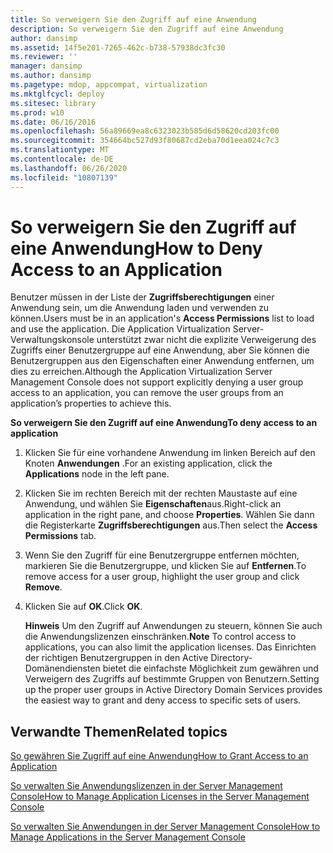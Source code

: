 ```yaml
---
title: So verweigern Sie den Zugriff auf eine Anwendung
description: So verweigern Sie den Zugriff auf eine Anwendung
author: dansimp
ms.assetid: 14f5e201-7265-462c-b738-57938dc3fc30
ms.reviewer: ''
manager: dansimp
ms.author: dansimp
ms.pagetype: mdop, appcompat, virtualization
ms.mktglfcycl: deploy
ms.sitesec: library
ms.prod: w10
ms.date: 06/16/2016
ms.openlocfilehash: 56a89669ea8c6323023b585d6d58620cd203fc00
ms.sourcegitcommit: 354664bc527d93f80687cd2eba70d1eea024c7c3
ms.translationtype: MT
ms.contentlocale: de-DE
ms.lasthandoff: 06/26/2020
ms.locfileid: "10807139"
---
```

# <span data-ttu-id="197e1-103">So verweigern Sie den Zugriff auf eine Anwendung</span><span class="sxs-lookup"><span data-stu-id="197e1-103">How to Deny Access to an Application</span></span>


<span data-ttu-id="197e1-104">Benutzer müssen in der Liste der **Zugriffsberechtigungen** einer Anwendung sein, um die Anwendung laden und verwenden zu können.</span><span class="sxs-lookup"><span data-stu-id="197e1-104">Users must be in an application's **Access Permissions** list to load and use the application.</span></span> <span data-ttu-id="197e1-105">Die Application Virtualization Server-Verwaltungskonsole unterstützt zwar nicht die explizite Verweigerung des Zugriffs einer Benutzergruppe auf eine Anwendung, aber Sie können die Benutzergruppen aus den Eigenschaften einer Anwendung entfernen, um dies zu erreichen.</span><span class="sxs-lookup"><span data-stu-id="197e1-105">Although the Application Virtualization Server Management Console does not support explicitly denying a user group access to an application, you can remove the user groups from an application’s properties to achieve this.</span></span>

**<span data-ttu-id="197e1-106">So verweigern Sie den Zugriff auf eine Anwendung</span><span class="sxs-lookup"><span data-stu-id="197e1-106">To deny access to an application</span></span>**

1.  <span data-ttu-id="197e1-107">Klicken Sie für eine vorhandene Anwendung im linken Bereich auf den Knoten **Anwendungen** .</span><span class="sxs-lookup"><span data-stu-id="197e1-107">For an existing application, click the **Applications** node in the left pane.</span></span>

2.  <span data-ttu-id="197e1-108">Klicken Sie im rechten Bereich mit der rechten Maustaste auf eine Anwendung, und wählen Sie **Eigenschaften**aus.</span><span class="sxs-lookup"><span data-stu-id="197e1-108">Right-click an application in the right pane, and choose **Properties**.</span></span> <span data-ttu-id="197e1-109">Wählen Sie dann die Registerkarte **Zugriffsberechtigungen** aus.</span><span class="sxs-lookup"><span data-stu-id="197e1-109">Then select the **Access Permissions** tab.</span></span>

3.  <span data-ttu-id="197e1-110">Wenn Sie den Zugriff für eine Benutzergruppe entfernen möchten, markieren Sie die Benutzergruppe, und klicken Sie auf **Entfernen**.</span><span class="sxs-lookup"><span data-stu-id="197e1-110">To remove access for a user group, highlight the user group and click **Remove**.</span></span>

4.  <span data-ttu-id="197e1-111">Klicken Sie auf **OK**.</span><span class="sxs-lookup"><span data-stu-id="197e1-111">Click **OK**.</span></span>

    <span data-ttu-id="197e1-112">**Hinweis**  Um den Zugriff auf Anwendungen zu steuern, können Sie auch die Anwendungslizenzen einschränken.</span><span class="sxs-lookup"><span data-stu-id="197e1-112">**Note** To control access to applications, you can also limit the application licenses.</span></span> <span data-ttu-id="197e1-113">Das Einrichten der richtigen Benutzergruppen in den Active Directory-Domänendiensten bietet die einfachste Möglichkeit zum gewähren und Verweigern des Zugriffs auf bestimmte Gruppen von Benutzern.</span><span class="sxs-lookup"><span data-stu-id="197e1-113">Setting up the proper user groups in Active Directory Domain Services provides the easiest way to grant and deny access to specific sets of users.</span></span>

     

## <span data-ttu-id="197e1-114">Verwandte Themen</span><span class="sxs-lookup"><span data-stu-id="197e1-114">Related topics</span></span>


[<span data-ttu-id="197e1-115">So gewähren Sie Zugriff auf eine Anwendung</span><span class="sxs-lookup"><span data-stu-id="197e1-115">How to Grant Access to an Application</span></span>](how-to-grant-access-to-an-application.md)

[<span data-ttu-id="197e1-116">So verwalten Sie Anwendungslizenzen in der Server Management Console</span><span class="sxs-lookup"><span data-stu-id="197e1-116">How to Manage Application Licenses in the Server Management Console</span></span>](how-to-manage-application-licenses-in-the-server-management-console.md)

[<span data-ttu-id="197e1-117">So verwalten Sie Anwendungen in der Server Management Console</span><span class="sxs-lookup"><span data-stu-id="197e1-117">How to Manage Applications in the Server Management Console</span></span>](how-to-manage-applications-in-the-server-management-console.md)

 

 





